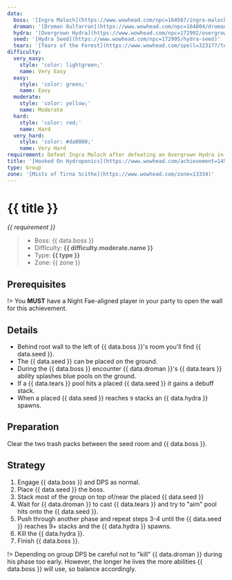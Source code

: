 ```yaml
---
data:
  boss: '[Ingra Maloch](https://www.wowhead.com/npc=164567/ingra-maloch)'
  droman: '[Droman Oulfarran](https://www.wowhead.com/npc=164804/droman-oulfarran)'
  hydra: '[Overgrown Hydra](https://www.wowhead.com/npc=172992/overgrown-hydra)'
  seed: '[Hydra Seed](https://www.wowhead.com/npc=172995/hydra-seed)'
  tears: '[Tears of the Forest](https://www.wowhead.com/spell=323177/tears-of-the-forest)'
difficulty:
  very_easy:
    style: 'color: lightgreen;'
    name: Very Easy
  easy:
    style: 'color: green;'
    name: Easy
  moderate:
    style: 'color: yellow;'
    name: Moderate
  hard:
    style: 'color: red;'
    name: Hard
  very_hard:
    style: 'color: #da0000;'
    name: Very Hard
requirement: Defeat Ingra Maloch after defeating an Overgrown Hydra in the Mists of Tirna Scithe on Mythic difficulty.
title: '[Hooked On Hydroponics](https://www.wowhead.com/achievement=14503/hooked-on-hydroponics)'
type: Group
zone: '[Mists of Tirna Scithe](https://www.wowhead.com/zone=13334)'
---
```


# {{ title }}

_{{ requirement }}_

> - Boss: {{ data.boss }}
> - Difficulty: **<span style="{{ difficulty.moderate.style }}">{{ difficulty.moderate.name }}</span>**
> - Type: **{{ type }}**
> - Zone: {{ zone }}

## Prerequisites

!> You **MUST** have a Night Fae-aligned player in your party to open the wall for this achievement.

## Details

- Behind root wall to the left of {{ data.boss }}'s room you'll find {{ data.seed }}.
- The {{ data.seed }} can be placed on the ground.
- During the {{ data.boss }} encounter {{ data.droman }}'s {{ data.tears }} ability splashes blue pools on the ground.
- If a {{ data.tears }} pool hits a placed {{ data.seed }} it gains a debuff stack.
- When a placed {{ data.seed }} reaches `9` stacks an {{ data.hydra }} spawns.

## Preparation

Clear the two trash packs between the seed room and {{ data.boss }}.

## Strategy

1. Engage {{ data.boss }} and DPS as normal.
2. Place {{ data.seed }} the boss.
3. Stack most of the group on top of/near the placed {{ data.seed }}
4. Wait for {{ data.droman }} to cast {{ data.tears }} and try to "aim" pool hits onto the {{ data.seed }}.
5. Push through another phase and repeat steps 3-4 until the {{ data.seed }} reaches 9+ stacks and the {{ data.hydra }} spawns.
6. Kill the {{ data.hydra }}.
7. Finish {{ data.boss }}.

!> Depending on group DPS be careful not to "kill" {{ data.droman }} during his phase too early. However, the longer he lives the more abilities {{ data.boss }} will use, so balance accordingly.
